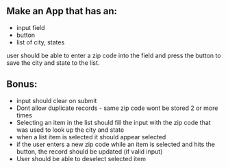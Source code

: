 ##  Make an App that has an:
- input field
- button
- list of city, states

user should be able to enter a zip code into the field and press the button to save the city and state to the list.

## Bonus:
- input should clear on submit
- Dont allow duplicate records - same zip code wont be stored 2 or more times
- Selecting an item in the list should fill the input with the zip code that was used to look up the city and state
- when a list item is selected it should appear selected
- if the user enters a new zip code while an item is selected and hits the button, the record should be updated (if valid input)
- User should be able to deselect selected item